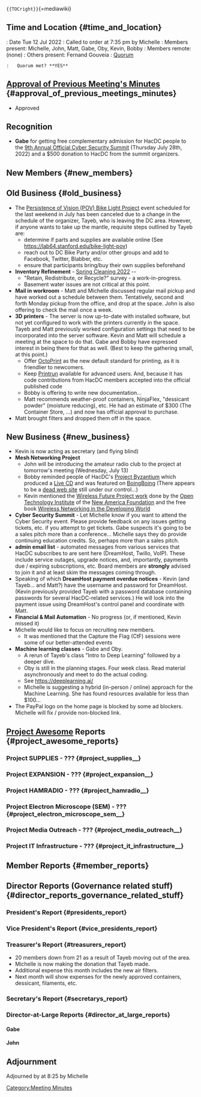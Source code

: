 `{{TOCright}}`{=mediawiki}

## Time and Location {#time_and_location}

:   Date Tue 12 Jul 2022
:   Called to order at 7:35 pm by Michelle
:   Members present: Michelle, John, Matt, Gabe, Oby, Kevin, Bobby
:   Members remote: (none)
:   Others present: Fernand Gouveia
:   [Quorum](Quorum)

    :   Quorum met? **YES**

## [Approval of Previous Meeting's Minutes](Regular_Member_Meeting_2022_06_14) {#approval_of_previous_meetings_minutes}

-   Approved

## Recognition

-   **Gabe** for getting free complementary admission for HacDC people
    to the [9th Annual Official Cyber Security
    Summit](https://CyberSecuritySummit.com/summit/DCMetro22/) (Thursday
    July 28th, 2022) and a \$500 donation to HacDC from the summit
    organizers.

## New Members {#new_members}

## Old Business {#old_business}

-   The [Persistence of Vision (POV) Bike Light
    Project](https://lab64.stanford.edu/bike-light-pov) event scheduled
    for the last weekend in July has been canceled due to a change in
    the schedule of the organizer, Tayeb, who is leaving the DC area.
    However, if anyone wants to take up the mantle, requisite steps
    outlined by Tayeb are:
    -   determine if parts and supplies are available online (See
        <https://lab64.stanford.edu/bike-light-pov>)
    -   reach out to DC Bike Party and/or other groups and add to
        Facebook, Twitter, Blabber, etc.
    -   ensure that participants bring/buy their own supplies beforehand
-   **Inventory Refinement** - [Spring Cleaning
    2022](Inventory_Refinement_-_Spring_Cleaning_2022) --
    -   "Retain, Redistribute, or Recycle?" survey - a work-in-progress.
    -   Basement water issues are not critical at this point.
-   **Mail in workroom** - Matt and Michelle discussed regular mail
    pickup and have worked out a schedule between them. Tentatively,
    second and forth Monday pickup from the office, and drop at the
    space. John is also offering to check the mail once a week.
-   **3D printers** - The server is now up-to-date with installed
    software, but not yet configured to work with the printers currently
    in the space. Tayeb and Matt previously worked configuration
    settings that need to be incorporated into the server software.
    Kevin and Matt will schedule a meeting at the space to do that. Gabe
    and Bobby have expressed interest in being there for that as well.
    (Best to keep the gathering small, at this point.)
    -   Offer [OctoPrint](https://octoprint.org/) as the new default
        standard for printing, as it is friendlier to newcomers.
    -   Keep [Printrun](https://github.com/kliment/Printrun) available
        for advanced users. And, because it has code contributions from
        HacDC members accepted into the official published code
    -   Bobby is offering to write new documentation...
    -   Matt recommends weather-proof containers, NinjaFlex, "dessicant
        powder" (moisture reducing), etc. He had an estimate of \$300
        (The Container Store, ...) and now has official approval to
        purchase.
-   Matt brought filters and dropped them off in the space.

## New Business {#new_business}

-   Kevin is now acting as secretary (and flying blind)
-   **Mesh Networking Project**
    -   John will be introducing the amateur radio club to the project
        at tomorrow's meeting (Wednesday, July 13)
    -   Bobby reminded people of HacDC's [Project
        Byzantium](https://www.hacdc.org/category/byzantium/) which
        produced a [Live CD](https://archive.org/details/porteus) and
        was featured on
        [BoingBoing](https://boingboing.net/2012/07/20/byzantium-a-bootable-linux-wi.html)
        (There appears to be a [dead web
        site](https://project-byzantium.org/) still under our
        control...)
    -   Kevin mentioned the [Wireless Future Project
        work](https://www.newamerica.org/oti/wireless-future-project/)
        done by the [Open Technology
        Institute](https://www.newamerica.org/oti/) of the [New America
        Foundation](https://www.newamerica.org/) and the free book
        [Wireless Networking in the Developing
        World](https://creativecommons.org/2008/02/25/wireless-networking-in-the-developing-world/)
-   **Cyber Security Summit** - Let Michelle know if you want to attend
    the Cyber Security event. Please provide feedback on any issues
    getting tickets, etc. if you attempt to get tickets. Gabe suspects
    it's going to be a sales pitch more than a conference... Michelle
    says they do provide continuing education credits. So, perhaps more
    than a sales pitch.
-   **admin email list** - automated messages from various services that
    HacDC subscribes to are sent here (DreamHost, Twillo, VoIP). These
    include service outages, upgrade notices, and, importantly, payments
    due / expiring subscriptions, etc. Board members are **strongly**
    advised to join it and at least skim the messages coming through.
-   Speaking of which **DreamHost payment overdue notices** - Kevin (and
    Tayeb... and Matt?) have the username and password for DreamHost.
    (Kevin previously provided Tayeb with a password database containing
    passwords for several HacDC-related services.) He will look into the
    payment issue using DreamHost's control panel and coordinate with
    Matt.
-   **Financial & Mail Automation** - No progress (or, if mentioned,
    Kevin missed it)
-   Michelle would like to focus on recruiting new members.
    -   It was mentioned that the Capture the Flag (CtF) sessions were
        some of our better-attended events
-   **Machine learning classes** - Gabe and Oby.
    -   A rerun of Tayeb's class "Intro to Deep Learning" followed by a
        deeper dive.
    -   Oby is still in the planning stages. Four week class. Read
        material asynchronously and meet to do the actual coding.
    -   See <https://deeplearning.ai/>
    -   Michelle is suggesting a hybrid (in-person / online) approach
        for the Machine Learning. She has found resources available for
        less than \$100...
-   The PayPal logo on the home page is blocked by some ad blockers.
    Michelle will fix / provide non-blocked link.

## [Project Awesome](:Category:Project_Awesome) Reports {#project_awesome_reports}

### Project SUPPLIES - ??? {#project_supplies__}

### Project EXPANSION - ??? {#project_expansion__}

### Project HAMRADIO - ??? {#project_hamradio__}

### Project Electron Microscope (SEM) - ??? {#project_electron_microscope_sem__}

### Project Media Outreach - ??? {#project_media_outreach__}

### Project IT Infrastructure - ??? {#project_it_infrastructure__}

## Member Reports {#member_reports}

## Director Reports (Governance related stuff) {#director_reports_governance_related_stuff}

### President's Report {#presidents_report}

### Vice President's Report {#vice_presidents_report}

### Treasurer's Report {#treasurers_report}

-   20 members down from 21 as a result of Tayeb moving out of the area.
-   Michelle is now making the donation that Tayeb made.
-   Additional expense this month includes the new air filters.
-   Next month will show expenses for the newly approved containers,
    dessicant, filaments, etc.

### Secretary's Report {#secretarys_report}

### Director-at-Large Reports {#director_at_large_reports}

#### Gabe

#### John

## Adjournment

Adjourned by at 8:25 by Michelle

[Category:Meeting Minutes](Category:Meeting_Minutes)
